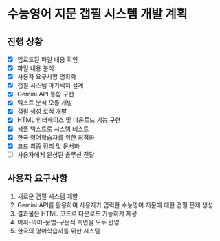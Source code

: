# 수능영어 지문 갭필 시스템 개발 계획

## 진행 상황
- [x] 업로드된 파일 내용 확인
- [x] 파일 내용 분석
- [x] 사용자 요구사항 명확화
- [x] 갭필 시스템 아키텍처 설계
- [x] Gemini API 통합 구현
- [x] 텍스트 분석 모듈 개발
- [x] 갭필 생성 로직 개발
- [x] HTML 인터페이스 및 다운로드 기능 구현
- [x] 샘플 텍스트로 시스템 테스트
- [x] 한국 영어학습자를 위한 최적화
- [x] 코드 최종 정리 및 문서화
- [ ] 사용자에게 완성된 솔루션 전달

## 사용자 요구사항
1. 새로운 갭필 시스템 개발
2. Gemini API를 활용하여 사용자가 입력한 수능영어 지문에 대한 갭필 문제 생성
3. 결과물은 HTML 코드로 다운로드 가능하게 제공
4. 어휘-의미-문법-구문적 측면을 모두 반영
5. 한국의 영어학습자를 위한 시스템
